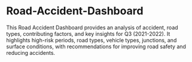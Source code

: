 # Road-Accident-Dashboard
This Road Accident Dashboard provides an analysis of accident, road types, contributing factors, and key insights for Q3 (2021-2022). It highlights high-risk periods, road types, vehicle types, junctions, and surface conditions, with recommendations for improving road safety and reducing accidents.
